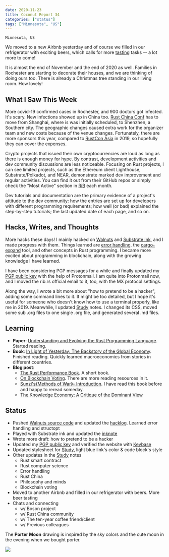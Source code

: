```yaml
---
date: 2020-11-23
title: Coconut Report 34
categories: ["status"]
tags: ["Minnesota", "US"]
---
```


`Minnesota, US`

We moved to a new Airbnb yesterday and of course
we filled in our refrigerator with exciting beers,
which calls for more [tasting] tasks
-- a lot more to come!

It is almost the end of November and the end of 2020 as well.
Families in Rochester are starting to decorate their houses,
and we are thinking of doing ours too.
There is already a Christmas tree standing in
our living room. How lovely!

## What I Saw This Week

More covid-19 confirmed cases in Rochester,
and 900 doctors got infected. It's scary.
New infections showed up in China too. [Rust China Conf]
has to move from Shanghai, where is was
initially scheduled, to Shenzhen, a Southern city.
The geographic changes caused extra work for the organizer team
and new costs because of the venue changes.
Fortunately, there are more sponsors this year, compared to
[RustCon Asia] in 2019, so hopefully they can cover the expenses.

Crypto projects that issued their own cryptocurrencies
are loud as long as there is enough money for hype. 
By contrast, development activities and dev community
discussions are less noticeable.
Focusing on Rust projects,
I can see limited projects, such as the Ethereum client Lighthouse,
Substrate/Polkadot, and NEAR, demonstrate marked dev improvement
and regular activities.
You can find it out from their GitHub repos
or simply check the "Most Active" section in [RiB] each month.

Dev tutorials and documentation are
the primary evidence of a project's attitude
to the dev community:
how the entries are set up for developers
with different programming requirements; how well
(or bad) explained the step-by-step tutorials;
the last updated date of each page, and so on.

## Hacks, Writes, and Thoughts

More hacks these days!
I mainly hacked on [Walnuts][walnutscode] and
[Substrate ink][inknote], and I made progress with them.
Things learned are [error handling], the [cargo-expand] tool,
and other concepts in Rust programming.
I became more excited about programming in blockchain,
along with the growing knowledge I have learned. 

I have been considering PGP messages for a while
and finally updated my [PGP public key][pgpkey] with the help of Protonmail.
I am quite into Protonmail now, and 
I moved the rib.rs official email to it, too,
with the MX protocol settings.

Along the way, I wrote a bit more about
"how to pretend to be a hacker", 
adding some command lines to it. 
It might be too detailed, but I hope it's useful for someone
who doesn't know how to use a terminal properly,
like me in 2019.
Meanwhile, I updated [Study] notes. I changed its CSS, moved some
sub .org files to one single .org file, and generated
several .md files.


## Learning

- **Paper**: [Understanding and Evolving the Rust Programming Language](https://people.mpi-sws.org/~jung/phd/thesis-screen.pdf).
Started reading.
- **Book**: [In Light of Yesterday: The Backstory of the Global Economy](https://www.goodreads.com/book/show/48734191-in-light-of-yesterday).
Finished reading. Quickly learned macroeconomics from stories in different countries.
- **Blog post**:
  - [The Rust Performance Book](https://nnethercote.github.io/perf-book/introduction.html).
    A short book.
  - [On Blockchain Voting](https://www.schneier.com/blog/archives/2020/11/on-blockchain-voting.html).
    There are more reading resources in it.
  - [Sunzi's《Methods of War》- Introduction](https://www.lesswrong.com/posts/nYzPwtbJJFukjESEr/sunzi-s-methods-of-war-introduction).
    I have read this book before and happy to reread someday.
  - [The Knowledge Economy: A Critique of the Dominant View](https://americanaffairsjournal.org/2020/08/the-knowledge-economy-a-critique-of-the-dominant-view/)

## Status

- Pushed [Walnuts source code][walnutscode] and updated the [hacklog].
  Learned error handling and structopt
- Played with Substrate ink and updated the [inknote]
- Wrote more draft: how to pretend to be a hacker
- Updated my [PGP public key][pgpkey] and verified the website
  with [Keybase]
- Updated stylesheet for [Study], light blue link's color &
  code block's style
- Other updates in the [Study] notes
  - Rust smart contract
  - Rust computer science
  - Error handling
  - Rust China
  - Philosophy and minds
  - Blockchain voting
- Moved to another Airbnb and filled in our refrigerator with beers.
  More beer tasting
- Chats and connecting
  - w/ Boson project
  - w/ Rust China community
  - w/ The ten-year coffee friend/client
  - w/ Previous colleagues
  

The **Porter Moon** drawing is
inspired by the sky colors and the cute moon
in the evening when we bought porter.

![](/graphic-assets/portermoon.jpg)


[RiB]: https://rustinblockchain.org
[tasting]: https://brson.github.io/beer/index.html
[Rustcon Asia]: https://rustcon.asia
[Rust China Conf]: https://2020conf.rustcc.cn/
[walnutscode]: https://github.com/Aimeedeer/walnuts
[hacklog]: https://study.impl.dev/hacking/walnuts/
[inknote]: https://study.impl.dev/blockchain/play-with-substrate/
[Study]: https://study.impl.dev/
[error handling]: https://doc.rust-lang.org/book/ch09-00-error-handling.html
[pgpkey]: https://impl.dev/keys/aimeez.asc
[Keybase]: https://keybase.io/aimeedeer
[cargo-expand]: https://github.com/dtolnay/cargo-expand